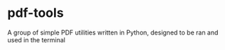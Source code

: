 # pdf-tools
A group of simple PDF utilities written in Python, designed to be ran and used in the terminal
